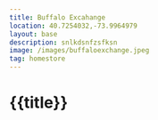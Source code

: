 ```yaml
--- 
title: Buffalo Excahange
location: 40.7254032,-73.9964979
layout: base
description: snlkdsnfzsfksn
image: /images/buffaloexchange.jpeg
tag: homestore
---
```




# {{title}}